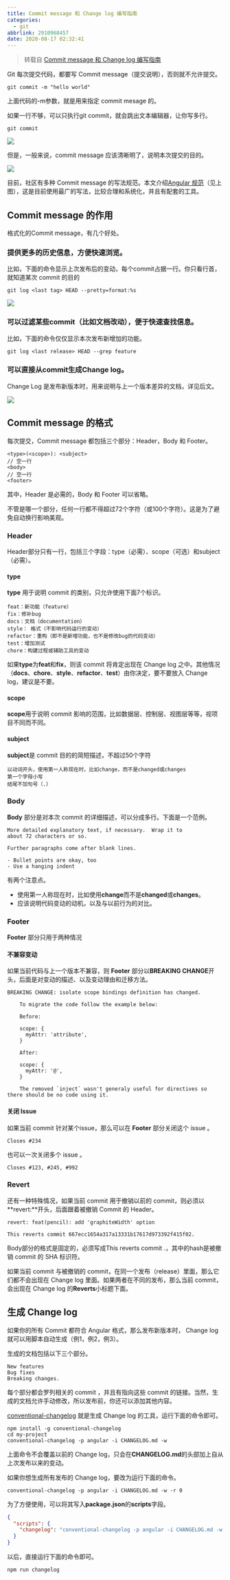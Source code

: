 ```yaml
---
title: Commit message 和 Change log 编写指南
categories:
  - git
abbrlink: 2910968457
date: 2020-08-17 02:32:41
---
```

> 转载自 [Commit message 和 Change log 编写指南](http://www.ruanyifeng.com/blog/2016/01/commit_message_change_log.html)

Git 每次提交代码，都要写 Commit message（提交说明），否则就不允许提交。

```shell
git commit -m "hello world"
```
上面代码的-m参数，就是用来指定 commit mesage 的。
<!--more-->

如果一行不够，可以只执行git commit，就会跳出文本编辑器，让你写多行。

```shell
git commit
```

![](./Commit%20message%20和%20Change%20log%20编写指南/1.png)

但是，一般来说，commit message 应该清晰明了，说明本次提交的目的。

![](./Commit%20message%20和%20Change%20log%20编写指南/2.png)

目前，社区有多种 Commit message 的写法规范。本文介绍[Angular 规范](https://docs.google.com/document/d/1QrDFcIiPjSLDn3EL15IJygNPiHORgU1_OOAqWjiDU5Y/edit#heading=h.greljkmo14y0)（见上图），这是目前使用最广的写法，比较合理和系统化，并且有配套的工具。


## Commit message 的作用

格式化的Commit message，有几个好处。

### 提供更多的历史信息，方便快速浏览。
比如，下面的命令显示上次发布后的变动，每个commit占据一行。你只看行首，就知道某次 commit 的目的

```shell
git log <last tag> HEAD --pretty=format:%s
```
![](./Commit%20message%20和%20Change%20log%20编写指南/3.png)

### 可以过滤某些commit（比如文档改动），便于快速查找信息。 

比如，下面的命令仅仅显示本次发布新增加的功能。

```shell
git log <last release> HEAD --grep feature
```

### 可以直接从commit生成Change log。

Change Log 是发布新版本时，用来说明与上一个版本差异的文档，详见后文。

![](./Commit%20message%20和%20Change%20log%20编写指南/4.png)

## Commit message 的格式

每次提交，Commit message 都包括三个部分：Header，Body 和 Footer。
```text
<type>(<scope>): <subject>
// 空一行
<body>
// 空一行
<footer>
```
其中，Header 是必需的，Body 和 Footer 可以省略。

不管是哪一个部分，任何一行都不得超过72个字符（或100个字符）。这是为了避免自动换行影响美观。

### Header
Header部分只有一行，包括三个字段：type（必需）、scope（可选）和subject（必需）。

#### type
**type** 用于说明 commit 的类别，只允许使用下面7个标识。
```text
feat：新功能（feature）
fix：修补bug
docs：文档（documentation）
style： 格式（不影响代码运行的变动）
refactor：重构（即不是新增功能，也不是修改bug的代码变动）
test：增加测试
chore：构建过程或辅助工具的变动
```

如果**type**为**feat**和**fix**，则该 commit 将肯定出现在 Change log 之中。其他情况（**docs**、**chore**、**style**、**refactor**、**test**）由你决定，要不要放入 Change log，建议是不要。

#### scope
**scope**用于说明 commit 影响的范围，比如数据层、控制层、视图层等等，视项目不同而不同。

#### subject
**subject**是 commit 目的的简短描述，不超过50个字符
```text
以动词开头，使用第一人称现在时，比如change，而不是changed或changes
第一个字母小写
结尾不加句号（.）
```

### Body
**Body** 部分是对本次 commit 的详细描述，可以分成多行。下面是一个范例。
```text
More detailed explanatory text, if necessary.  Wrap it to 
about 72 characters or so. 

Further paragraphs come after blank lines.

- Bullet points are okay, too
- Use a hanging indent
```
有两个注意点。
* 使用第一人称现在时，比如使用**change**而不是**changed**或**changes**。
* 应该说明代码变动的动机，以及与以前行为的对比。

### Footer
**Footer** 部分只用于两种情况
#### 不兼容变动
如果当前代码与上一个版本不兼容，则 **Footer** 部分以**BREAKING CHANGE**开头，后面是对变动的描述、以及变动理由和迁移方法。
```text
BREAKING CHANGE: isolate scope bindings definition has changed.

    To migrate the code follow the example below:

    Before:

    scope: {
      myAttr: 'attribute',
    }

    After:

    scope: {
      myAttr: '@',
    }

    The removed `inject` wasn't generaly useful for directives so there should be no code using it.
```

#### 关闭 Issue
如果当前 commit 针对某个issue，那么可以在 **Footer** 部分关闭这个 issue 。
```text
Closes #234
```
也可以一次关闭多个 issue 。
```text
Closes #123, #245, #992
```

### Revert
还有一种特殊情况，如果当前 commit 用于撤销以前的 commit，则必须以**revert:**开头，后面跟着被撤销 Commit 的 Header。
```text
revert: feat(pencil): add 'graphiteWidth' option

This reverts commit 667ecc1654a317a13331b17617d973392f415f02.
```

Body部分的格式是固定的，必须写成This reverts commit <hash>.，其中的hash是被撤销 commit 的 SHA 标识符。

如果当前 commit 与被撤销的 commit，在同一个发布（release）里面，那么它们都不会出现在 Change log 里面。如果两者在不同的发布，那么当前 commit，会出现在 Change log 的**Reverts**小标题下面。

## 生成 Change log
如果你的所有 Commit 都符合 Angular 格式，那么发布新版本时， Change log 就可以用脚本自动生成（例1，例2，例3）。

生成的文档包括以下三个部分。

```text
New features
Bug fixes
Breaking changes.
```
每个部分都会罗列相关的 commit ，并且有指向这些 commit 的链接。当然，生成的文档允许手动修改，所以发布前，你还可以添加其他内容。

[conventional-changelog](https://github.com/ajoslin/conventional-changelog) 就是生成 Change log 的工具，运行下面的命令即可。

```shell script
npm install -g conventional-changelog
cd my-project
conventional-changelog -p angular -i CHANGELOG.md -w
```
上面命令不会覆盖以前的 Change log，只会在**CHANGELOG.md**的头部加上自从上次发布以来的变动。

如果你想生成所有发布的 Change log，要改为运行下面的命令。
```shell script
conventional-changelog -p angular -i CHANGELOG.md -w -r 0
```

为了方便使用，可以将其写入**package.json**的**scripts**字段。
```json
{
  "scripts": {
    "changelog": "conventional-changelog -p angular -i CHANGELOG.md -w -r 0"
  }
}
```

以后，直接运行下面的命令即可。
```shell script
npm run changelog
```